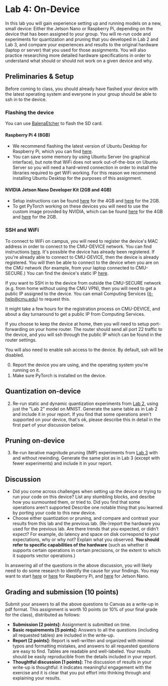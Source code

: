 Lab 4: On-Device
===
In this lab you will gain experience setting up and running models on a new, small device: Either the Jetson Nano or Raspberry Pi, depending on the device that has been assigned to your group. You will re-run code and experiments for quantization and pruning that you developed in Lab 2 and Lab 3, and compare your experiences and results to the original hardware (laptop or server) that you used for those assignments. You will also practice researching more detailed hardware specifications in order to understand what should or should not work on a given device and why.

Preliminaries & Setup
---
Before coming to class, you should already have flashed your device with the latest operating system and everyone in your group
should be able to ssh in to the device.

### Flashing the device
You can use [BalenaEtcher](https://www.balena.io/etcher/) to flash the SD card.

#### Raspberry Pi 4 (8GB)
- We recommend flashing the latest version of Ubuntu Desktop for Raspberry Pi, which you can find [here](https://ubuntu.com/download/raspberry-pi).
- You can save some memory by using Ubuntu Server (no graphical interface), but note that WiFi does not work out-of-the-box on Ubuntu Server so you will need a hard-wired connection
  in order to install the libraries required to get WiFi working. For this reason we recommend installing Ubuntu Desktop for the purposes of this assignment. 

#### NVIDIA Jetson Nano Developer Kit (2GB and 4GB)
- Setup instructions can be found [here](https://developer.nvidia.com/embedded/learn/get-started-jetson-nano-devkit) for the 4GB and [here](https://developer.nvidia.com/embedded/learn/get-started-jetson-nano-2gb-devkit#prepare) for the 2GB.
- To get PyTorch working on these devices you will need to use the custom image provided by NVIDIA, which can be found [here](https://developer.nvidia.com/embedded/learn/get-started-jetson-nano-devkit#write)
  for the 4GB and [here](https://developer.nvidia.com/embedded/learn/get-started-jetson-nano-2gb-devkit#prepare) for the 2GB.

### SSH and WiFi
To connect to WiFi on campus, you will need to register the device's MAC address in order to connect to the CMU-DEVICE network. 
You can find instructions [here](https://www.cmu.edu/computing/services/endpoint/network-access/wireless/how-to/cmudevice.html).
It's possible the device has already been registered. If you're already able to connect to CMU-DEVICE, then the device is already registered.
You will then be able to connect to the device when you are on the CMU network (for example, from your laptop connected to CMU-SECURE.)
You can find the device's static IP [here](https://getonline.cmu.edu/hosts/manage/).

If you want to SSH in to the device from outside the CMU-SECURE network (e.g. from home without using the CMU VPN), then you will need to get a public IP assigned to the device. 
You can email Computing Services (it-help@cmu.edu) to request this.

It might take a few hours for the registration process on CMU-DEVICE, and about a day turnaround to get a public IP from Computing Services.

If you choose to keep the device at home, then you will need to setup port-forwarding on your home router. 
The router should send all port 22 traffic to the device, and you will ssh through the public IP which can be found in the router settings.

You will also need to enable ssh access to the device. By default, ssh will be disabled.

0. Report the device you are using, and the operating system you're running on it.
1. Make sure PyTorch is installed on the device.

Quantization on-device
---
2. Re-run static and dynamic quantization experiments from [Lab 2](https://github.com/cmu-odml/cmu-odml.github.io/blob/master/labs/02_quantization.md), using just the "Lab 2" model on MNIST.
   Generate the same table as in Lab 2 and include it in your report. If you find that some operations aren't supported on your device, that's ok, please describe this in detail in the first part of your discussion below.

Pruning on-device
---
3. Re-run iterative magnitude pruning (IMP) experiments from [Lab 3](https://github.com/cmu-odml/cmu-odml.github.io/blob/master/labs/03_pruning.md) with and without rewinding.
   Generate the same plot as in Lab 3 (except with fewer experiments) and include it in your report.

Discussion
---
- Did you come across challenges when setting up the device or trying to run your code on this device? List any stumbling blocks, and desribe how you surmounted them, or tried to. 
  Did you find that some operations aren't supported
  Describe one notable thing that you learned by porting your code to this new device.
- Choose either quantization or pruning, and compare and contrast your results from this lab and the previous lab. (Re-)report the hardware you used for the previous lab. 
  Are there trends that you expected, or didn't expect? For example, do latency and space on disk correspond to your expectations, why or why not? 
  Explain what you observed. **You should refer to specific capabilities of the hardware** (such as whether it supports certain operations in certain precisions, or the extent to which it supports vector operations.) 
  
In answering all of the questions in the above discussion, you will likely need to do some research to identify the cause for your findings. 
You may want to start [here](https://www.raspberrypi.com/products/raspberry-pi-4-model-b/specifications/) or [here](https://developer.arm.com/Architectures/A-Profile%20Architecture) for Raspberry Pi, and [here](https://developer.nvidia.com/embedded/downloads#?search=Jetson%20Nano) for Jetson Nano.

Grading and submission (10 points)
----
Submit your answers to all the above questions to Canvas as a write-up in pdf format. This assignment is worth 10 points 
(or 10% of your final grade for the class), distributed as follows: 
- **Submission [2 points]:** Assignment is submitted on time.
- **Basic requirements [5 points]:** Answers to all the questions (including all requested tables) are included in the write-up. 
- **Report [2 points]:** Report is well-written and organized with minimal typos and formatting mistakes, and answers to all requested questions are easy to find. Tables are readable and well-labeled. Your results should be easily reproducible from the details included in your report.
- **Thoughtful discussion [1 points]:** The discussion of results in your write-up is thoughtful: it indicates meaningful engagement with the exercise and it is clear that you put effort into thinking through and explaining your results.
